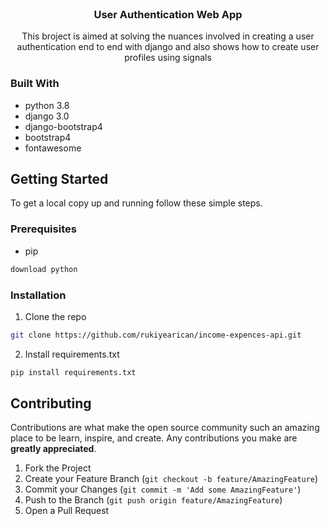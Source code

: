 
<br />
<p align="center">
  <h3 align="center">User Authentication Web App</h3>
    <p align="center">
   This broject is aimed at solving the nuances involved in creating a user authentication end to end with django and also
  shows how to create user profiles using signals 
    </p>
</p>

### Built With

* python 3.8
* django 3.0
* django-bootstrap4
* bootstrap4
* fontawesome

<!-- GETTING STARTED -->
## Getting Started

To get a local copy up and running follow these simple steps.

### Prerequisites
* pip
```sh
download python
```


### Installation

1. Clone the repo
```sh
git clone https://github.com/rukiyearican/income-expences-api.git
```
2. Install requirements.txt
```sh
pip install requirements.txt
```

<!-- CONTRIBUTING -->
## Contributing

Contributions are what make the open source community such an amazing place to be learn, inspire, and create. Any contributions you make are **greatly appreciated**.

1. Fork the Project
2. Create your Feature Branch (`git checkout -b feature/AmazingFeature`)
3. Commit your Changes (`git commit -m 'Add some AmazingFeature'`)
4. Push to the Branch (`git push origin feature/AmazingFeature`)
5. Open a Pull Request

